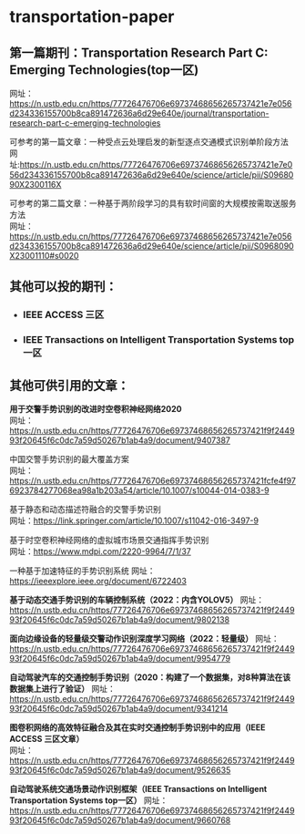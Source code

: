 # transportation-paper  
## 第一篇期刊：Transportation Research Part C: Emerging Technologies(top一区)  
网址：https://n.ustb.edu.cn/https/77726476706e69737468656265737421e7e056d234336155700b8ca891472636a6d29e640e/journal/transportation-research-part-c-emerging-technologies  

可参考的第一篇文章：一种受点云处理启发的新型逐点交通模式识别单阶段方法  
网址:https://n.ustb.edu.cn/https/77726476706e69737468656265737421e7e056d234336155700b8ca891472636a6d29e640e/science/article/pii/S0968090X2300116X

可参考的第二篇文章：一种基于两阶段学习的具有软时间窗的大规模按需取送服务方法  
网址：https://n.ustb.edu.cn/https/77726476706e69737468656265737421e7e056d234336155700b8ca891472636a6d29e640e/science/article/pii/S0968090X23001110#s0020 

## 其他可以投的期刊：
* ### IEEE ACCESS  三区
* ### IEEE Transactions on Intelligent Transportation Systems   top一区

## 其他可供引用的文章：   
**用于交警手势识别的改进时空卷积神经网络2020**   
网址：https://n.ustb.edu.cn/https/77726476706e69737468656265737421f9f244993f20645f6c0dc7a59d50267b1ab4a9/document/9407387

中国交警手势识别的最大覆盖方案  
网址：https://n.ustb.edu.cn/https/77726476706e69737468656265737421fcfe4f976923784277068ea98a1b203a54/article/10.1007/s10044-014-0383-9

基于静态和动态描述符融合的交警手势识别   
网址：https://link.springer.com/article/10.1007/s11042-016-3497-9

基于时空卷积神经网络的虚拟城市场景交通指挥手势识别  
网址：https://www.mdpi.com/2220-9964/7/1/37

一种基于加速特征的手势识别系统
网址：https://ieeexplore.ieee.org/document/6722403

**基于动态交通手势识别的车辆控制系统（2022：内含YOLOV5）**
网址：https://n.ustb.edu.cn/https/77726476706e69737468656265737421f9f244993f20645f6c0dc7a59d50267b1ab4a9/document/9802138

**面向边缘设备的轻量级交警动作识别深度学习网络（2022：轻量级）**
网址：https://n.ustb.edu.cn/https/77726476706e69737468656265737421f9f244993f20645f6c0dc7a59d50267b1ab4a9/document/9954779  

**自动驾驶汽车的交通控制手势识别（2020：构建了一个数据集，对8种算法在该数据集上进行了验证）**
网址：https://n.ustb.edu.cn/https/77726476706e69737468656265737421f9f244993f20645f6c0dc7a59d50267b1ab4a9/document/9341214

**图卷积网络的高效特征融合及其在实时交通控制手势识别中的应用（IEEE ACCESS 三区文章）**  
网址：https://n.ustb.edu.cn/https/77726476706e69737468656265737421f9f244993f20645f6c0dc7a59d50267b1ab4a9/document/9526635

**自动驾驶系统交通场景动作识别框架（IEEE Transactions on Intelligent Transportation Systems   top一区）**
网址：https://n.ustb.edu.cn/https/77726476706e69737468656265737421f9f244993f20645f6c0dc7a59d50267b1ab4a9/document/9660768

